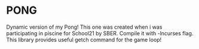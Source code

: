 # PONG
Dynamic version of my Pong! This one was created when i was participating in piscine for School21 by SBER.
Compile it with -lncurses flag. This library provides useful getch command for the game loop!
